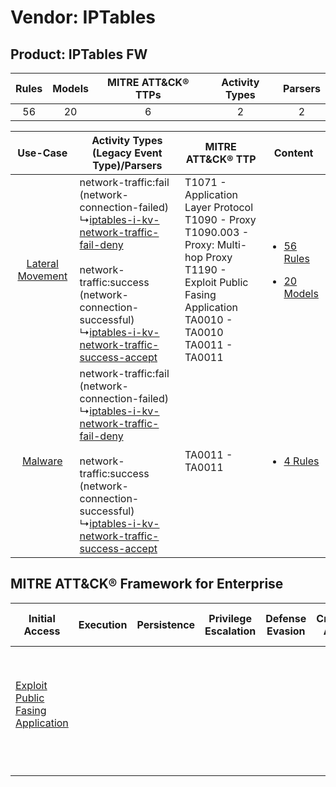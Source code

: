 Vendor: IPTables
================
Product: IPTables FW
--------------------
| Rules | Models | MITRE ATT&CK® TTPs | Activity Types | Parsers |
|:-----:|:------:|:------------------:|:--------------:|:-------:|
|  56   |   20   |         6          |       2        |    2    |

|    Use-Case    | Activity Types (Legacy Event Type)/Parsers    | MITRE ATT&CK® TTP    | Content    |
|:----:| ---- | ---- | ---- |
| [Lateral Movement](../../../UseCases/uc_lateral_movement.md) |  network-traffic:fail (network-connection-failed)<br> ↳[iptables-i-kv-network-traffic-fail-deny](Ps/pC_iptablesikvnetworktrafficfaildeny.md)<br><br> network-traffic:success (network-connection-successful)<br> ↳[iptables-i-kv-network-traffic-success-accept](Ps/pC_iptablesikvnetworktrafficsuccessaccept.md)<br> | T1071 - Application Layer Protocol<br>T1090 - Proxy<br>T1090.003 - Proxy: Multi-hop Proxy<br>T1190 - Exploit Public Fasing Application<br>TA0010 - TA0010<br>TA0011 - TA0011<br> | [<ul><li>56 Rules</li></ul><ul><li>20 Models</li></ul>](RM/r_m_iptables_iptables_fw_Lateral_Movement.md) |
|          [Malware](../../../UseCases/uc_malware.md)          |  network-traffic:fail (network-connection-failed)<br> ↳[iptables-i-kv-network-traffic-fail-deny](Ps/pC_iptablesikvnetworktrafficfaildeny.md)<br><br> network-traffic:success (network-connection-successful)<br> ↳[iptables-i-kv-network-traffic-success-accept](Ps/pC_iptablesikvnetworktrafficsuccessaccept.md)<br> | TA0011 - TA0011<br>    | [<ul><li>4 Rules</li></ul>](RM/r_m_iptables_iptables_fw_Malware.md)    |

MITRE ATT&CK® Framework for Enterprise
--------------------------------------
| Initial Access                                                                         | Execution | Persistence | Privilege Escalation | Defense Evasion | Credential Access | Discovery | Lateral Movement | Collection | Command and Control                                                                                                                                                                                                      | Exfiltration | Impact |
| -------------------------------------------------------------------------------------- | --------- | ----------- | -------------------- | --------------- | ----------------- | --------- | ---------------- | ---------- | ------------------------------------------------------------------------------------------------------------------------------------------------------------------------------------------------------------------------ | ------------ | ------ |
| [Exploit Public Fasing Application](https://attack.mitre.org/techniques/T1190)<br><br> |           |             |                      |                 |                   |           |                  |            | [Proxy: Multi-hop Proxy](https://attack.mitre.org/techniques/T1090/003)<br><br>[Application Layer Protocol](https://attack.mitre.org/techniques/T1071)<br><br>[Proxy](https://attack.mitre.org/techniques/T1090)<br><br> |              |        |